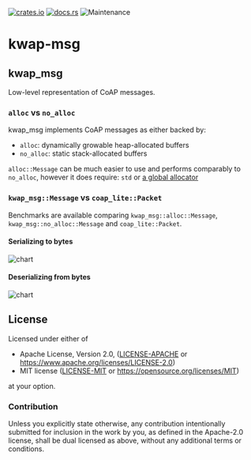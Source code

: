 [![crates.io](https://img.shields.io/crates/v/{{PACKAGE}}.svg)](https://crates.io/crates/{{PACKAGE}})
[![docs.rs](https://docs.rs/{{PACKAGE}}/badge.svg)](https://docs.rs/{{PACKAGE}}/latest)
![Maintenance](https://img.shields.io/badge/maintenance-activly--developed-brightgreen.svg)

# kwap-msg

## kwap_msg
Low-level representation of CoAP messages.

### `alloc` vs `no_alloc`
kwap_msg implements CoAP messages as either backed by:
- `alloc`: dynamically growable heap-allocated buffers
- `no_alloc`: static stack-allocated buffers

`alloc::Message` can be much easier to use and performs comparably to `no_alloc`, however it does require:
`std` or [a global allocator](https://doc.rust-lang.org/std/alloc/index.html)

### `kwap_msg::Message` vs `coap_lite::Packet`
Benchmarks are available comparing `kwap_msg::alloc::Message`, `kwap_msg::no_alloc::Message` and `coap_lite::Packet`.

#### Serializing to bytes
![chart](https://raw.githubusercontent.com/clov-coffee/kwap/main/kwap_msg/docs/from_bytes.svg)

#### Deserializing from bytes
![chart](https://raw.githubusercontent.com/clov-coffee/kwap/main/kwap_msg/docs/to_bytes.svg)

## License

Licensed under either of

* Apache License, Version 2.0, ([LICENSE-APACHE](LICENSE-APACHE) or https://www.apache.org/licenses/LICENSE-2.0)
* MIT license ([LICENSE-MIT](LICENSE-MIT) or https://opensource.org/licenses/MIT)

at your option.

### Contribution

Unless you explicitly state otherwise, any contribution intentionally
submitted for inclusion in the work by you, as defined in the Apache-2.0
license, shall be dual licensed as above, without any additional terms or
conditions.
